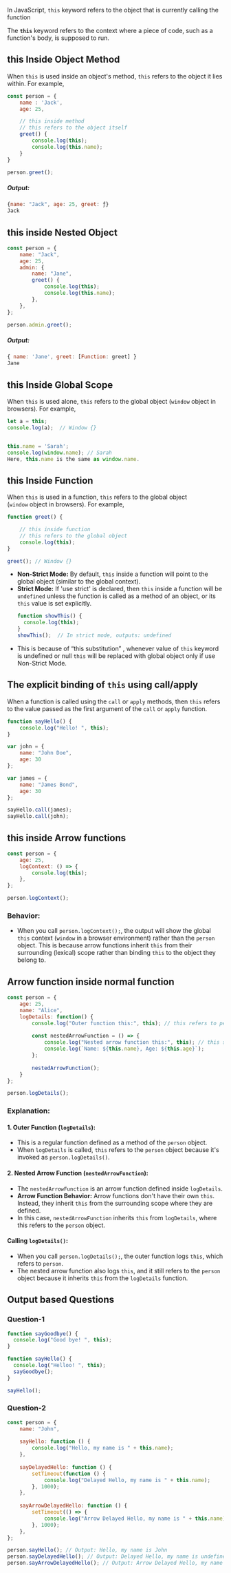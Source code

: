 In JavaScript, `this` keyword refers to the object that is currently calling the function

The **`this`** keyword refers to the context where a piece of code, such as a function's body, is supposed to run.

## this Inside Object Method
When `this` is used inside an object's method, `this` refers to the object it lies within. For example,

```js
const person = {
    name : 'Jack',
    age: 25,

    // this inside method
    // this refers to the object itself
    greet() {
        console.log(this);
        console.log(this.name);
    }
}

person.greet();
```

##### Output:
```js
{name: "Jack", age: 25, greet: ƒ}
Jack
```

## this inside Nested Object
```js
const person = {
	name: "Jack",
	age: 25,
	admin: {
		name: "Jane",
		greet() {
			console.log(this);
			console.log(this.name);
		},
	},
};

person.admin.greet();
```

##### Output:
```js
{ name: 'Jane', greet: [Function: greet] }
Jane
```

## this Inside Global Scope
When `this` is used alone, `this` refers to the global object (`window` object in browsers). For example,

```js
let a = this;
console.log(a);  // Window {}


this.name = 'Sarah';
console.log(window.name); // Sarah
Here, this.name is the same as window.name.
```

## this Inside Function
When `this` is used in a function, `this` refers to the global object (`window` object in browsers). For example,

```js
function greet() {

    // this inside function
    // this refers to the global object
    console.log(this);
}

greet(); // Window {}
```

- **Non-Strict Mode:** By default, `this` inside a function will point to the global object (similar to the global context).
- **Strict Mode:** If 'use strict' is declared, then `this` inside a function will be `undefined` unless the function is called as a method of an object, or its `this` value is set explicitly.
	```js
	function showThis() {
	  console.log(this);
	}
	showThis();  // In strict mode, outputs: undefined
	```
- This is because of “this substitution” , whenever value of `this` keyword is undefined or null `this` will be replaced with global object only if use Non-Strict Mode.

## The explicit binding of `this` using call/apply
When a function is called using the `call` or `apply` methods, then `this` refers to the value passed as the first argument of the `call` or `apply` function.

```js
function sayHello() {
	console.log("Hello! ", this);
}

var john = {
	name: "John Doe",
	age: 30
};

var james = {
	name: "James Bond",
	age: 30
};

sayHello.call(james);
sayHello.call(john);
```

## this inside Arrow functions
```js
const person = {
	age: 25,
	logContext: () => {
	    console.log(this);
	},
};

person.logContext();
```

### Behavior:
- When you call `person.logContext();`, the output will show the global `this` context (`window` in a browser environment) rather than the `person` object. This is because arrow functions inherit `this` from their surrounding (lexical) scope rather than binding `this` to the object they belong to.

## Arrow function inside normal function

```js
const person = {
	age: 25,
	name: "Alice",
	logDetails: function() {
		console.log("Outer function this:", this); // this refers to person
		
		const nestedArrowFunction = () => {
		    console.log("Nested arrow function this:", this); // this still refers to person
			console.log(`Name: ${this.name}, Age: ${this.age}`);
	    };
	    
	    nestedArrowFunction();
	}
};

person.logDetails();
```

### Explanation:
#### 1. Outer Function (`logDetails`):
- This is a regular function defined as a method of the `person` object.
- When `logDetails` is called, `this` refers to the `person` object because it's invoked as `person.logDetails()`.

#### 2. Nested Arrow Function (`nestedArrowFunction`):
- The `nestedArrowFunction` is an arrow function defined inside `logDetails`.
- **Arrow Function Behavior:** Arrow functions don't have their own `this`. Instead, they inherit `this` from the surrounding scope where they are defined.
- In this case, `nestedArrowFunction` inherits `this` from `logDetails`, where` `this refers to the `person` object.

#### Calling `logDetails()`:
- When you call `person.logDetails();`, the outer function logs `this`, which refers to `person`.
- The nested arrow function also logs `this`, and it still refers to the `person` object because it inherits `this` from the `logDetails` function.

## Output based Questions

### Question-1
```js
function sayGoodbye() {
  console.log("Good bye! ", this);
}

function sayHello() {
  console.log("Helloo! ", this);
  sayGoodbye();
}

sayHello();
```

### Question-2
```js
const person = {
	name: "John",
	
	sayHello: function () {
		console.log("Hello, my name is " + this.name);
	},
	
	sayDelayedHello: function () {
		setTimeout(function () {
		    console.log("Delayed Hello, my name is " + this.name);
		}, 1000);
	},
	
	sayArrowDelayedHello: function () {
		setTimeout(() => {
		    console.log("Arrow Delayed Hello, my name is " + this.name);
		}, 1000);
	},
};

person.sayHello(); // Output: Hello, my name is John
person.sayDelayedHello(); // Output: Delayed Hello, my name is undefined
person.sayArrowDelayedHello(); // Output: Arrow Delayed Hello, my name is John
```